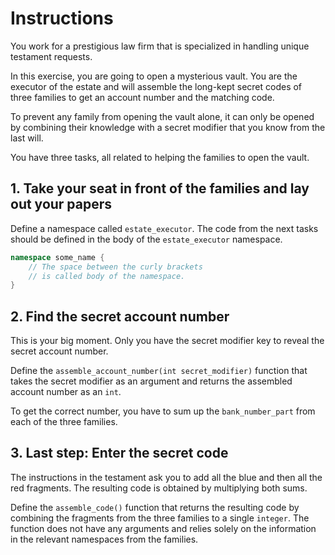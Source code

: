 # Instructions

You work for a prestigious law firm that is specialized in handling unique testament requests.

In this exercise, you are going to open a mysterious vault.
You are the executor of the estate and will assemble the long-kept secret codes of three families to get an account number and the matching code.

To prevent any family from opening the vault alone, it can only be opened by combining their knowledge with a secret modifier that you know from the last will.

You have three tasks, all related to helping the families to open the vault.

## 1. Take your seat in front of the families and lay out your papers

Define a namespace called `estate_executor`.
The code from the next tasks should be defined in the body of the `estate_executor` namespace.

```cpp
namespace some_name {
    // The space between the curly brackets
    // is called body of the namespace.
}
```

## 2. Find the secret account number

This is your big moment.
Only you have the secret modifier key to reveal the secret account number.

Define the `assemble_account_number(int secret_modifier)` function that takes the secret modifier as an argument and returns the assembled account number as an `int`.

To get the correct number, you have to sum up the `bank_number_part` from each of the three families.

## 3. Last step: Enter the secret code

The instructions in the testament ask you to add all the blue and then all the red fragments.
The resulting code is obtained by multiplying both sums.

Define the `assemble_code()` function that returns the resulting code by combining the fragments from the three families to a single `integer`.
The function does not have any arguments and relies solely on the information in the relevant namespaces from the families.
